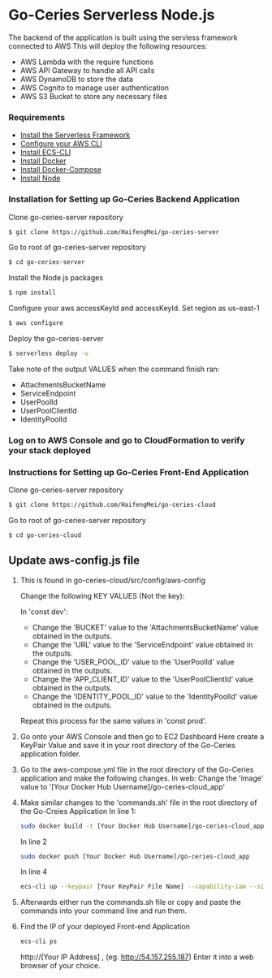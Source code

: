 # Go-Ceries Serverless Node.js
The backend of the application is built using the servless framework connected to AWS
This will deploy the following resources:
* AWS Lambda with the require functions
* AWS API Gateway to handle all API calls
* AWS DynamoDB to store the data
* AWS Cognito to manage user authentication
* AWS S3 Bucket to store any necessary files


### Requirements

- [Install the Serverless Framework](https://serverless.com/framework/docs/providers/aws/guide/installation/)
- [Configure your AWS CLI](https://serverless.com/framework/docs/providers/aws/guide/credentials/)
- [Install ECS-CLI](https://docs.aws.amazon.com/AmazonECS/latest/developerguide/ECS_CLI_installation.html)
- [Install Docker](https://docs.docker.com/install/)
- [Install Docker-Compose](https://docs.docker.com/compose/install/)
- [Install Node](https://nodejs.org/en/)

### Installation for Setting up Go-Ceries Backend Application

Clone go-ceries-server repository

``` bash
$ git clone https://github.com/HaifengMei/go-ceries-server
```
Go to root of go-ceries-server repository 

``` bash
$ cd go-ceries-server
```
Install the Node.js packages

``` bash
$ npm install
```

Configure your aws accessKeyId and accessKeyId. Set region as us-east-1 
``` bash
$ aws configure
```

Deploy the go-ceries-server

``` bash
$ serverless deploy -v
```

Take note of the output VALUES when the command finish ran:
* AttachmentsBucketName
* ServiceEndpoint
* UserPoolId
* UserPoolClientId
* IdentityPoolId

### Log on to AWS Console and go to CloudFormation to verify your stack deployed

### Instructions for Setting up Go-Ceries Front-End Application

Clone go-ceries-server repository

``` bash
$ git clone https://github.com/HaifengMei/go-ceries-cloud
```
Go to root of go-ceries-server repository 

``` bash
$ cd go-ceries-cloud
```

## Update aws-config.js file
1. This is found in go-ceries-cloud/src/config/aws-config

    Change the following KEY VALUES (Not the key):

    In 'const dev': 
    
    * Change the 'BUCKET' value to the 'AttachmentsBucketName' value obtained in the outputs.
    * Change the 'URL' value to the 'ServiceEndpoint' value obtained in the outputs.
    * Change the 'USER_POOL_ID' value to the 'UserPoolId' value obtained in the outputs.
    * Change the 'APP_CLIENT_ID' value to the 'UserPoolClientId' value obtained in the outputs.
    * Change the 'IDENTITY_POOL_ID' value to the 'IdentityPoolId' value obtained in the outputs.
        
    Repeat this process for the same values in 'const prod'.
        
2. Go onto your AWS Console and then go to EC2 Dashboard
    Here create a KeyPair Value and save it in your root directory of the Go-Ceries application folder.

3. Go to the aws-compose.yml file in the root directory of the Go-Ceries application and make the following changes.
    In web:
        Change the 'image' value to '[Your Docker Hub Username]/go-ceries-cloud_app'

4. Make similar changes to the 'commands.sh' file in the root directory of the Go-Creies Application
    In line 1:
    ``` bash
    sudo docker build -t [Your Docker Hub Username]/go-ceries-cloud_app
    ```
    
    In line 2
    ``` bash
    sudo docker push [Your Docker Hub Username]/go-ceries-cloud_app
    ```
    
    In line 4
    ``` bash
    ecs-cli up --keypair [Your KeyPair File Name] --capability-iam --size 2 --instance-type t2.micro
    ```
        
4. Afterwards either run the commands.sh file or copy and paste the commands into your command line and run them.

5. Find the IP of your deployed Front-end Application
    ``` bash
    ecs-cli ps
    ```
    http://[Your IP Address] , (eg. http://54.157.255.187)
    Enter it into a web browser of your choice.


